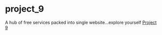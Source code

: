 # project_9
A hub of free services packed into single website...explore yourself
[Project 9](https://prjct9.netlify.app/ "test")
